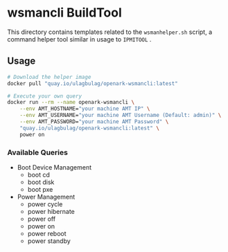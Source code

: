 # wsmancli BuildTool

This directory contains templates related to the `wsmanhelper.sh` script, 
a command helper tool similar in usage to `IPMITOOL` .

## Usage

```bash
# Download the helper image
docker pull "quay.io/ulagbulag/openark-wsmancli:latest"

# Execute your own query
docker run --rm --name openark-wsmancli \
    --env AMT_HOSTNAME="your machine AMT IP" \
    --env AMT_USERNAME="your machine AMT Username (Default: admin)" \
    --env AMT_PASSWORD="your machine AMT Password" \
    "quay.io/ulagbulag/openark-wsmancli:latest" \
    power on
```

### Available Queries

* Boot Device Management
    - boot cd
    - boot disk
    - boot pxe
* Power Management
    - power cycle
    - power hibernate
    - power off
    - power on
    - power reboot
    - power standby
